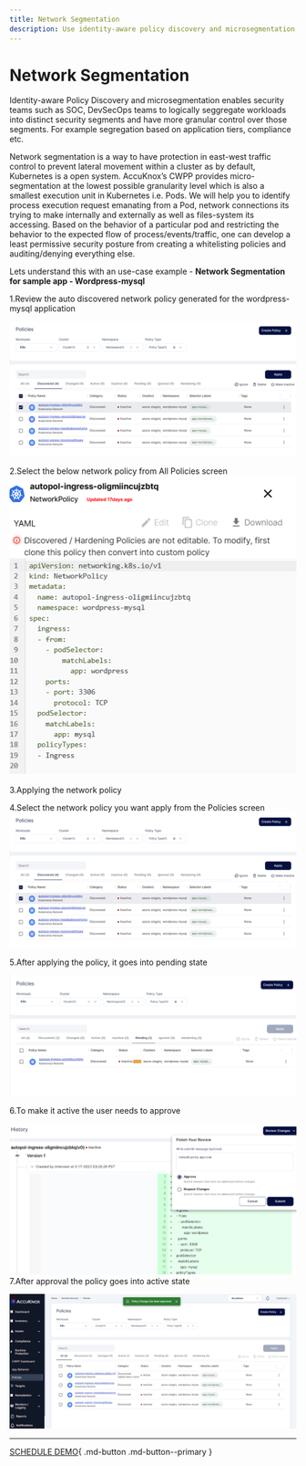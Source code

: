 ```yaml
---
title: Network Segmentation
description: Use identity-aware policy discovery and microsegmentation to create security segments and enhance workload protection with AccuKnox.
---
```


# Network Segmentation

Identity-aware Policy Discovery and microsegmentation enables security teams such as SOC, DevSecOps teams to logically seggregate workloads into distinct security segments and have more granular control over those segments. For example segregation based on application tiers, compliance etc.

Network segmentation is a way to have protection in east-west traffic control to prevent lateral movement within a cluster as by default, Kubernetes is a open system. AccuKnox’s CWPP provides micro-segmentation at the lowest possible granularity level which is also a smallest execution unit in Kubernetes i.e. Pods. We will help you to identify process execution request emanating from a Pod, network connections its trying to make internally and externally as well as files-system its accessing. Based on the behavior of a particular pod and restricting the behavior to the expected flow of process/events/traffic, one can develop a least permissive security posture from creating a whitelisting policies and auditing/denying everything else.

Lets understand this with an use-case example - **Network Segmentation for sample app - Wordpress-mysql**

1.Review the auto discovered network policy generated for the wordpress-mysql application

![network-segmentation-with-accuknox](images/network-1.png)

2.Select the below network policy from All Policies screen
![network-segmentation-with-accuknox](images/network-2.png)

3.Applying the network policy

4.Select the network policy you want apply from the Policies screen
![network-segmentation-with-accuknox](images/network-3.png)

5.After applying the policy, it goes into pending state

![network-segmentation-with-accuknox](images/network-4.png)

6.To make it active the user needs to approve

![network-segmentation-with-accuknox](images/network-5.png)
7.After approval the policy goes into active state

![network-segmentation-with-accuknox](images/network-6.png)

---

[SCHEDULE DEMO](https://www.accuknox.com/contact-us){ .md-button .md-button--primary }
